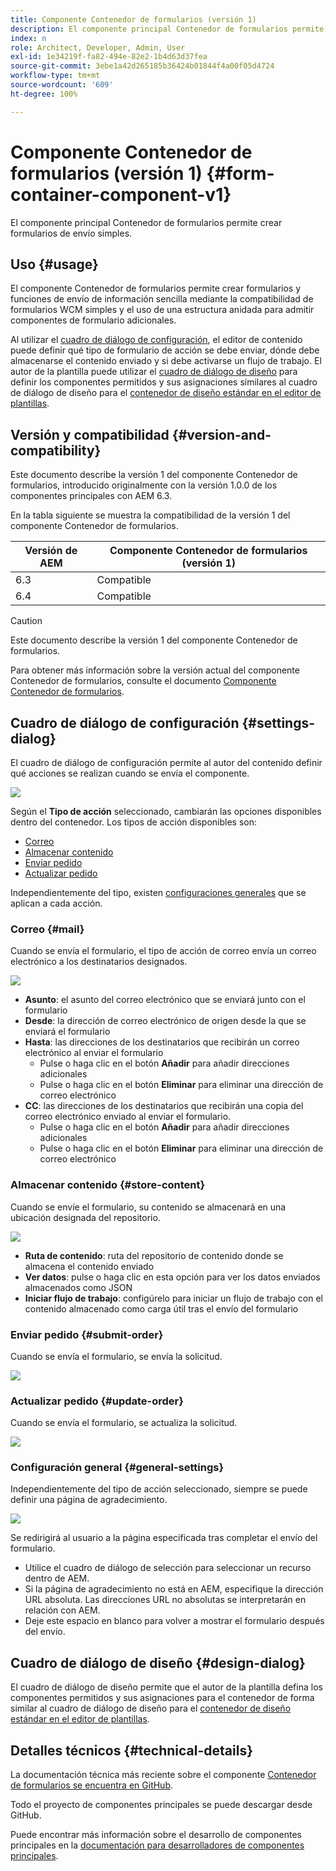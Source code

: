 ```yaml
---
title: Componente Contenedor de formularios (versión 1)
description: El componente principal Contenedor de formularios permite crear formularios de envío simples.
index: n
role: Architect, Developer, Admin, User
exl-id: 1e34219f-fa82-494e-82e2-1b4d63d37fea
source-git-commit: 3ebe1a42d265185b36424b01844f4a00f05d4724
workflow-type: tm+mt
source-wordcount: '609'
ht-degree: 100%

---
```


# Componente Contenedor de formularios (versión 1) {#form-container-component-v1}

El componente principal Contenedor de formularios permite crear formularios de envío simples.

## Uso {#usage}

El componente Contenedor de formularios permite crear formularios y funciones de envío de información sencilla mediante la compatibilidad de formularios WCM simples y el uso de una estructura anidada para admitir componentes de formulario adicionales.

Al utilizar el [cuadro de diálogo de configuración](#settings-dialog), el editor de contenido puede definir qué tipo de formulario de acción se debe enviar, dónde debe almacenarse el contenido enviado y si debe activarse un flujo de trabajo. El autor de la plantilla puede utilizar el [cuadro de diálogo de diseño](#design-dialog) para definir los componentes permitidos y sus asignaciones similares al cuadro de diálogo de diseño para el [contenedor de diseño estándar en el editor de plantillas](https://experienceleague.adobe.com/docs/experience-manager-64/authoring/siteandpage/templates.html?lang=es).

## Versión y compatibilidad {#version-and-compatibility}

Este documento describe la versión 1 del componente Contenedor de formularios, introducido originalmente con la versión 1.0.0 de los componentes principales con AEM 6.3.

En la tabla siguiente se muestra la compatibilidad de la versión 1 del componente Contenedor de formularios.

| Versión de AEM | Componente Contenedor de formularios (versión 1) |
|--- |--- |
| 6.3 | Compatible |
| 6.4 | Compatible |

>[!CAUTION]
>
>Este documento describe la versión 1 del componente Contenedor de formularios.
>
>Para obtener más información sobre la versión actual del componente Contenedor de formularios, consulte el documento [Componente Contenedor de formularios](/help/components/forms/form-container.md).

## Cuadro de diálogo de configuración {#settings-dialog}

El cuadro de diálogo de configuración permite al autor del contenido definir qué acciones se realizan cuando se envía el componente.

![](/help/assets/chlimage_1.png)

Según el **Tipo de acción** seleccionado, cambiarán las opciones disponibles dentro del contenedor. Los tipos de acción disponibles son:

* [Correo](#mail)
* [Almacenar contenido](#store-content)
* [Enviar pedido](#submit-order)
* [Actualizar pedido](#update-order)

Independientemente del tipo, existen [configuraciones generales](#general-settings) que se aplican a cada acción.

### Correo {#mail}

Cuando se envía el formulario, el tipo de acción de correo envía un correo electrónico a los destinatarios designados.

![](/help/assets/chlimage_1-1.png)

* **Asunto**: el asunto del correo electrónico que se enviará junto con el formulario
* **Desde**: la dirección de correo electrónico de origen desde la que se enviará el formulario
* **Hasta**: las direcciones de los destinatarios que recibirán un correo electrónico al enviar el formulario
   * Pulse o haga clic en el botón **Añadir** para añadir direcciones adicionales
   * Pulse o haga clic en el botón **Eliminar** para eliminar una dirección de correo electrónico
* **CC**: las direcciones de los destinatarios que recibirán una copia del correo electrónico enviado al enviar el formulario.
   * Pulse o haga clic en el botón **Añadir** para añadir direcciones adicionales
   * Pulse o haga clic en el botón **Eliminar** para eliminar una dirección de correo electrónico

### Almacenar contenido {#store-content}

Cuando se envíe el formulario, su contenido se almacenará en una ubicación designada del repositorio.

![](/help/assets/chlimage_1-2.png)

* **Ruta de contenido**: ruta del repositorio de contenido donde se almacena el contenido enviado
* **Ver datos**: pulse o haga clic en esta opción para ver los datos enviados almacenados como JSON
* **Iniciar flujo de trabajo**: configúrelo para iniciar un flujo de trabajo con el contenido almacenado como carga útil tras el envío del formulario

### Enviar pedido {#submit-order}

Cuando se envía el formulario, se envía la solicitud.

![](/help/assets/chlimage_1-3.png)

### Actualizar pedido {#update-order}

Cuando se envía el formulario, se actualiza la solicitud.

![](/help/assets/chlimage_1-4.png)

### Configuración general {#general-settings}

Independientemente del tipo de acción seleccionado, siempre se puede definir una página de agradecimiento.

![](/help/assets/chlimage_1-5.png)

Se redirigirá al usuario a la página especificada tras completar el envío del formulario.

* Utilice el cuadro de diálogo de selección para seleccionar un recurso dentro de AEM.
* Si la página de agradecimiento no está en AEM, especifique la dirección URL absoluta. Las direcciones URL no absolutas se interpretarán en relación con AEM.
* Deje este espacio en blanco para volver a mostrar el formulario después del envío.

## Cuadro de diálogo de diseño {#design-dialog}

El cuadro de diálogo de diseño permite que el autor de la plantilla defina los componentes permitidos y sus asignaciones para el contenedor de forma similar al cuadro de diálogo de diseño para el [contenedor de diseño estándar en el editor de plantillas](https://experienceleague.adobe.com/docs/experience-manager-64/authoring/siteandpage/templates.html?lang=es).

## Detalles técnicos {#technical-details}

La documentación técnica más reciente sobre el componente [Contenedor de formularios se encuentra en GitHub](https://github.com/adobe/aem-core-wcm-components/tree/master/content/src/content/jcr_root/apps/core/wcm/components/form/container/v1/container).

Todo el proyecto de componentes principales se puede descargar desde GitHub.

Puede encontrar más información sobre el desarrollo de componentes principales en la [documentación para desarrolladores de componentes principales](/help/developing/overview.md).

